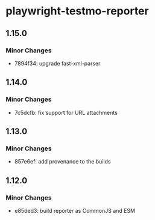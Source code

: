 # playwright-testmo-reporter

## 1.15.0

### Minor Changes

- 7894f34: upgrade fast-xml-parser

## 1.14.0

### Minor Changes

- 7c5dcfb: fix support for URL attachments

## 1.13.0

### Minor Changes

- 857e6ef: add provenance to the builds

## 1.12.0

### Minor Changes

- e85ded3: build reporter as CommonJS and ESM
